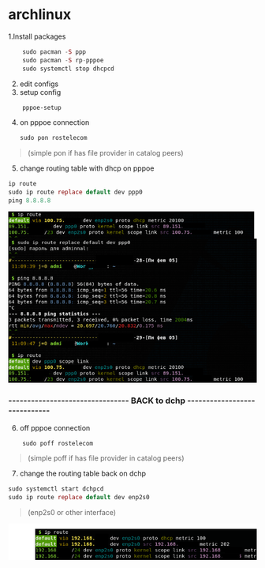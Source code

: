 archlinux
==========
1.Install packages
```php
    sudo pacman -S ppp
    sudo pacman -S rp-pppoe
    sudo systemctl stop dhcpcd
```
2.	edit configs
3. setup config
```bash
    pppoe-setup
```
4. on pppoe connection
    ```php
    sudo pon rostelecom
    ```
>(simple pon if has file provider in catalog peers)

5. change routing table with dhcp on pppoe
```php
ip route
sudo ip route replace default dev ppp0
ping 8.8.8.8
```
![](https://github.com/sanekmihailow/My_guide_instructions/blob/master/images/pppoe%20setup.png "")
### -------------------------------- BACK to dchp -----------------------------
6. off pppoe connection
```php    
    sudo poff rostelecom
```
>(simple poff if has file provider in catalog peers)

7. change the routing table back on dchp
```php
sudo systemctl start dchpcd
sudo ip route replace default dev enp2s0 
```
>(enp2s0 or other interface)

![](https://github.com/sanekmihailow/My_guide_instructions/blob/master/images/%D0%92%D1%8B%D0%B4%D0%B5%D0%BB%D0%B5%D0%BD%D0%B8%D0%B5_005.png "")
